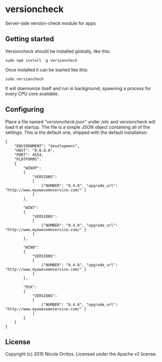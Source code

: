 # versioncheck
Server-side version-check module for apps


## Getting started
Versioncheck should be installed globally, like this:

    sudo npm install -g versioncheck

Once installed it can be started like this:

    sudo versioncheck

It will *daemonize* itself and run in background, spawning a process for every CPU core available.


## Configuring
Place a file named *"versioncheck.json"* under */etc* and versioncheck will load it at startup.
The file is a simple JSON object containing all of the settings.
This is the default one, shipped with the default installation:

    {
        "ENVIRONMENT": "development",
        "HOST": "0.0.0.0",
        "PORT": 4554,
        "PLATFORMS":
        {
            "WINXP":
            {
                "VERSIONS":
                [
                    {"NUMBER": "0.4.0", "upgrade_url": "http://www.myawesomeservice.com/" }
                ]
            },

            "WIN7":
            {
                "VERSIONS":
                [
                    {"NUMBER": "0.4.0", "upgrade_url": "http://www.myawesomeservice.com/" }
                ]
            },

            "WIN8":
            {
                "VERSIONS":
                [
                    {"NUMBER": "0.4.0", "upgrade_url": "http://www.myawesomeservice.com/" }
                ]
            },

            "OSX":
            {
                "VERSIONS":
                [
                    {"NUMBER": "0.4.0", "upgrade_url": "http://www.myawesomeservice.com/" }
                ]
            }
        }
    }



## License
Copyright (c) 2015 Nicola Orritos. Licensed under the Apache v2 license.
